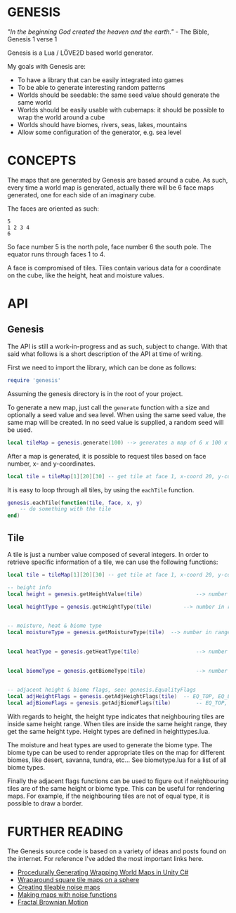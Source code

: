 # GENESIS

*"In the beginning God created the heaven and the earth."*
	- The Bible, Genesis 1 verse 1

Genesis is a Lua / LÖVE2D based world generator. 

My goals with Genesis are:

* To have a library that can be easily integrated into games
* To be able to generate interesting random patterns
* Worlds should be seedable: the same seed value should generate the same world
* Worlds should be easily usable with cubemaps: it should be possible to wrap the world around a cube
* Worlds should have biomes, rivers, seas, lakes, mountains
* Allow some configuration of the generator, e.g. sea level

# CONCEPTS

The maps that are generated by Genesis are based around a cube. As such, every
time a world map is generated, actually there will be 6 face maps generated, one 
for each side of an imaginary cube.

The faces are oriented as such:

	5
	1 2 3 4
	6

So face number 5 is the north pole, face number 6 the south pole. The equator 
runs through faces 1 to 4. 

A face is compromised of tiles. Tiles contain various data for a coordinate on 
the cube, like the height, heat and moisture values.

# API

## Genesis

The API is still a work-in-progress and as such, subject to change. With that 
said what follows is a short description of the API at time of writing.

First we need to import the library, which can be done as follows:

```lua
require 'genesis'
```

Assuming the genesis directory is in the root of your project.

To generate a new map, just call the `generate` function with a size and 
optionally a seed value and sea level. When using the same seed value, the same 
map will be created. In no seed value is supplied, a random seed will be used.

```lua
local tileMap = genesis.generate(100) --> generates a map of 6 x 100 x 100 
```

After a map is generated, it is possible to request tiles based on face number, 
x- and y-coordinates. 

```lua
local tile = tileMap[1][20][30] -- get tile at face 1, x-coord 20, y-coord 30
```

It is easy to loop through all tiles, by using the `eachTile` function.

```lua
genesis.eachTile(function(tile, face, x, y)
	-- do something with the tile
end)
```

## Tile

A tile is just a number value composed of several integers. In order to retrieve
specific information of a tile, we can use the following functions:

```lua
local tile = tileMap[1][20][30] -- get tile at face 1, x-coord 20, y-coord 30

-- height info
local height = genesis.getHeightValue(tile) 				--> number in range 0 .. 255

local heightType = genesis.getHeightType(tile) 			--> number in range 1 .. 6 
																										-->  see: genesis.HeightType

-- moisture, heat & biome type
local moistureType = genesis.getMoistureType(tile) 	--> number in range 1 .. 6
																										--> see: genesis.MoistureType

local heatType = genesis.getHeatType(tile) 					--> number in range 1 .. 6
																										--> see: genesis.HeatType

local biomeType = genesis.getBiomeType(tile) 				--> number in range 1 .. 12
																										--> see: genesis.BiomeType

-- adjacent height & biome flags, see: genesis.EqualityFlags
local adjHeightFlags = genesis.getAdjHeightFlags(tile) 	-- EQ_TOP, EQ_LEFT, EQ_RIGHT, EQ_BOTTOM, EQ_ALL
local adjBiomeFlags = genesis.getAdjBiomeFlags(tile) 		-- EQ_TOP, EQ_LEFT, EQ_RIGHT, EQ_BOTTOM, EQ_ALL
``` 

With regards to height, the height type indicates that neighbouring tiles are inside same height range. When tiles are inside the same height range, they get the same height type. Height types are defined in heighttypes.lua.

The moisture and heat types are used to generate the biome type. The biome type can be used to render appropriate tiles on the map for different biomes, like desert, savanna, tundra, etc... See biometype.lua for a list of all biome types.

Finally the adjacent flags functions can be used to figure out if neighbouring tiles are of the same height or biome type. This can be useful for rendering maps. For example, if the neighbouring tiles are not of equal type, it is possible to draw a border.

# FURTHER READING

The Genesis source code is based on a variety of ideas and posts found on the 
internet. For reference I've added the most important links here.

* [Procedurally Generating Wrapping World Maps in Unity C#][0]
* [Wraparound square tile maps on a sphere][1]
* [Creating tileable noise maps][2]
* [Making maps with noise functions][3]
* [Fractal Brownian Motion][4]

[0]: http://www.jgallant.com/procedurally-generating-wrapping-world-maps-in-unity-csharp-part-1
[1]: https://www.redblobgames.com/x/1938-square-tiling-of-sphere/
[2]: https://ronvalstar.nl/creating-tileable-noise-maps
[3]: https://www.redblobgames.com/maps/terrain-from-noise/
[4]: https://thebookofshaders.com/13/
